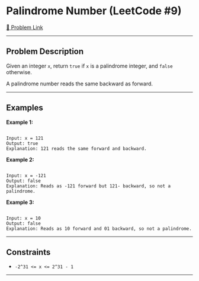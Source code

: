 
#  Palindrome Number (LeetCode #9)

[🔗 Problem Link](https://leetcode.com/problems/palindrome-number/)

---

##  Problem Description

Given an integer `x`, return `true` if `x` is a palindrome integer, and `false` otherwise.

A palindrome number reads the same backward as forward.

---

##  Examples

**Example 1:**
```

Input: x = 121
Output: true
Explanation: 121 reads the same forward and backward.

```

**Example 2:**
```

Input: x = -121
Output: false
Explanation: Reads as -121 forward but 121- backward, so not a palindrome.

```

**Example 3:**
```

Input: x = 10
Output: false
Explanation: Reads as 10 forward and 01 backward, so not a palindrome.

```

---

## Constraints

- `-2^31 <= x <= 2^31 - 1`

---
